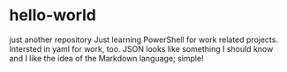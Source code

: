 # hello-world
just another repository
Just learning PowerShell for work related projects. Intersted in yaml for work, too. JSON looks like something I should know and I like the idea of the Markdown language; simple!
